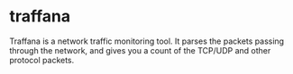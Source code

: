traffana
========

Traffana is a network traffic monitoring tool. It parses the packets passing through the network, and gives you a count of the 
TCP/UDP and other protocol packets.
